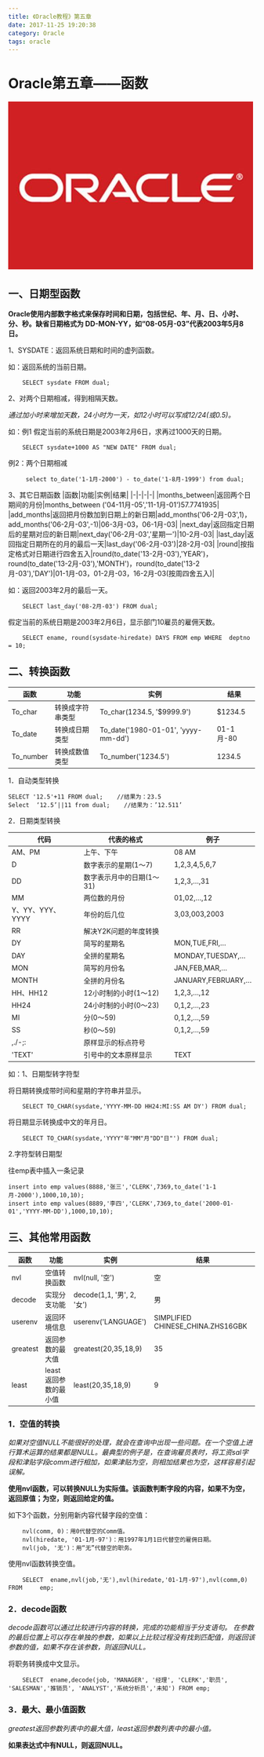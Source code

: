 ```yaml
---
title: 《Oracle教程》第五章
date: 2017-11-25 19:20:38
category: Oracle
tags: oracle
---
```

# Oracle第五章——函数


![](https://github.com/No-Sky/storage/raw/master/images/Logo/OracleLogo1.jpg)

 <!-- more -->
## 一、日期型函数
**Oracle使用内部数字格式来保存时间和日期，包括世纪、年、月、日、小时、分、秒。缺省日期格式为 DD-MON-YY，如“08-05月-03”代表2003年5月8日。**

1、SYSDATE：返回系统日期和时间的虚列函数。

如：返回系统的当前日期。

		SELECT sysdate FROM dual;

2、对两个日期相减，得到相隔天数。

*通过加小时来增加天数，24小时为一天，如12小时可以写成12/24(或0.5)。*

如：例1 假定当前的系统日期是2003年2月6日，求再过1000天的日期。

		SELECT sysdate+1000 AS "NEW DATE" FROM dual;

   例2：两个日期相减

		 select to_date('1-1月-2000') - to_date('1-8月-1999') from dual;

3、其它日期函数
|函数|功能|实例|结果|
|-|-|-|-|
|months_between|返回两个日期间的月份|months_between ('04-11月-05','11-1月-01')57.7741935|
|add_months|返回把月份数加到日期上的新日期|add_months('06-2月-03',1)，add_months('06-2月-03',-1)|06-3月-03，06-1月-03|
|next_day|返回指定日期后的星期对应的新日期|next_day('06-2月-03','星期一')|10-2月-03|
|last_day|返回指定日期所在的月的最后一天|last_day('06-2月-03')|28-2月-03|
|round|按指定格式对日期进行四舍五入|round(to_date('13-2月-03'),'YEAR')，round(to_date('13-2月-03'),'MONTH')，round(to_date('13-2月-03'),'DAY')|01-1月-03，01-2月-03，16-2月-03(按周四舍五入)|

如：返回2003年2月的最后一天。

		SELECT last_day('08-2月-03') FROM dual;

假定当前的系统日期是2003年2月6日，显示部门10雇员的雇佣天数。
		
		SELECT ename, round(sysdate-hiredate) DAYS FROM emp WHERE  deptno = 10;

## 二、转换函数

|函数|功能|实例|结果|
|-|-|-|-|
|To_char|转换成字符串类型|To_char(1234.5, '$9999.9')|$1234.5|
|To_date|转换成日期类型|To_date('1980-01-01', 'yyyy-mm-dd')|01-1月-80|
|To_number|转换成数值类型|To_number('1234.5')|1234.5|

1．自动类型转换

	SELECT '12.5'+11 FROM dual;    //结果为：23.5
	Select  ‘12.5’||11 from dual;    //结果为：’12.511’

2．日期类型转换

|代码|代表的格式|例子|
|-|-|-|
|AM、PM|上午、下午|08 AM|
|D|数字表示的星期(1～7)|1,2,3,4,5,6,7|
|DD|数字表示月中的日期(1～31)|1,2,3,…,31|
|MM|两位数的月份|01,02,…,12|
|Y、YY、YYY、YYYY|年份的后几位|3,03,003,2003|
|RR|解决Y2K问题的年度转换| |
|DY|简写的星期名|MON,TUE,FRI,…|
|DAY|全拼的星期名|MONDAY,TUESDAY,…|
|MON|简写的月份名|JAN,FEB,MAR,…|
|MONTH|全拼的月份名|JANUARY,FEBRUARY,…|
|HH、HH12|12小时制的小时(1～12)|1,2,3,…,12|
|HH24|24小时制的小时(0～23)|0,1,2,…,23|
|MI|分(0～59)|0,1,2,…,59|
|SS|秒(0～59)|0,1,2,…,59|
|,./-;:|原样显示的标点符号| |
|'TEXT'|引号中的文本原样显示|TEXT|

如：1、日期型转字符型 

将日期转换成带时间和星期的字符串并显示。

		SELECT TO_CHAR(sysdate,'YYYY-MM-DD HH24:MI:SS AM DY') FROM dual;

将日期显示转换成中文的年月日。
		
		SELECT TO_CHAR(sysdate,'YYYY"年"MM"月"DD"日"') FROM dual;

 2.字符型转日期型

   往emp表中插入一条记录

	insert into emp values(8888,'张三','CLERK',7369,to_date('1-1月-2000'),1000,10,10);
	insert into emp values(8889,'李四','CLERK',7369,to_date('2000-01-01','YYYY-MM-DD'),1000,10,10);

## 三、其他常用函数
|函数|功能|实例|结果|
|-|-|-|-|
|nvl|空值转换函数|nvl(null, '空')|空|
|decode|实现分支功能|decode(1,1, '男', 2, '女')|男|
|userenv|返回环境信息|userenv('LANGUAGE')|SIMPLIFIED CHINESE_CHINA.ZHS16GBK|
|greatest|返回参数的最大值|greatest(20,35,18,9)|35|
|least|least返回参数的最小值|least(20,35,18,9)|9|

### 1．空值的转换

*如果对空值NULL不能很好的处理，就会在查询中出现一些问题。在一个空值上进行算术运算的结果都是NULL。最典型的例子是，在查询雇员表时，将工资sal字段和津贴字段comm进行相加，如果津贴为空，则相加结果也为空，这样容易引起误解。*

**使用nvl函数，可以转换NULL为实际值。该函数判断字段的内容，如果不为空，返回原值；为空，则返回给定的值。**

如下3个函数，分别用新内容代替字段的空值：

		nvl(comm, 0)：用0代替空的Comm值。
		nvl(hiredate, '01-1月-97')：用1997年1月1日代替空的雇佣日期。
		nvl(job, '无')：用“无”代替空的职务。

使用nvl函数转换空值。
		
		SELECT	ename,nvl(job,'无'),nvl(hiredate,'01-1月-97'),nvl(comm,0) FROM	 emp;

### 2．decode函数

*decode函数可以通过比较进行内容的转换，完成的功能相当于分支语句。
在参数的最后位置上可以存在单独的参数，如果以上比较过程没有找到匹配值，则返回该参数的值，如果不存在该参数，则返回NULL。*

将职务转换成中文显示。
		
		SELECT	ename,decode(job, 'MANAGER', '经理', 'CLERK','职员', 'SALESMAN','推销员', 'ANALYST','系统分析员','未知') FROM emp;

### 3．最大、最小值函数

*greatest返回参数列表中的最大值，least返回参数列表中的最小值。*

**如果表达式中有NULL，则返回NULL。**















